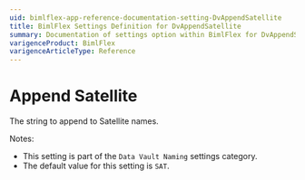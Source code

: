 ```yaml
---
uid: bimlflex-app-reference-documentation-setting-DvAppendSatellite
title: BimlFlex Settings Definition for DvAppendSatellite
summary: Documentation of settings option within BimlFlex for DvAppendSatellite
varigenceProduct: BimlFlex
varigenceArticleType: Reference
---
```


# Append Satellite

The string to append to Satellite names.

Notes:
* This setting is part of the `Data Vault Naming` settings category.
* The default value for this setting is `SAT`.